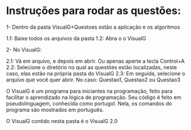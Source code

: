 # Instruções para rodar as questões:

1- Dentro da pasta VisualG+Questoes estão a aplicação e os algoritmos

  1.1: Baixe todos os arquivos da pasta
  1.2: Abra o o VisualG
  
2- No VisualG:

  2.1: Vá em arquivo, e depois em abrir. Ou apenas aperte a tecla Control+A
  2.2: Selecione o diretório no qual as questões estão localizadas, neste caso, elas estão na própria pasta do VisualG
  2.3: Em seguida, selecione o arquivo que você quer abrir. No caso: Questao1, Questao2 ou Questao3
  
 O VisualG é um programa para iniciantes na programação, feito para facilitar o aprendizado na lógica de programação. Seu código é feito em pseudolinguagem, conhecida como portugol. Nela, os comandos do programa são mostrados em português.
 
 O VisualG contido nesta pasta é o VisualG 2.0
